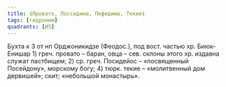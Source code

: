 ```yaml
---
title: ⦗Провато, Поссидима, Пефидима, Текие⦘
tags: [гидроним]
quadrants: [И5]
---
```


Бухта к З от нп Орджоникидзе (Феодос.), под вост. частью хр. Биюк-Енишар 1)
греч. провато – баран, овца – сев. склоны этого хр. издавна служат пастбищем; 2)
ср. греч. Посидейос – «посвященный Посейдону», морскому богу; 4) тюрк. текие –
«молитвенный дом дервишей»; скит; «небольшой монастырь».
